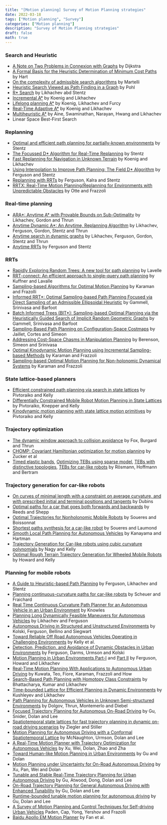 ```yaml
---
title: "[Motion planning] Survey of Motion Planning strategies"
date: 2022-03-18
tags: ["Motion planning", "Survey"]
categories: ["Motion planning"]
description: "Survey of Motion Planning strategies"
draft: false
math: true
---
```


### Search and Heuristic
* [A Note on Two Problems in Connexion with Graphs](https://link.springer.com/content/pdf/10.1007/BF01386390.pdf) by Dijkstra
* [A Formal Basis for the Heuristic Determination of Minimum Cost Paths](http://ai.stanford.edu/~nilsson/OnlinePubs-Nils/PublishedPapers/astar.pdf) by Hart
* [On the complexity of admissible search algorithms](https://www.sciencedirect.com/science/article/pii/0004370277900029) by Martelli
* [Heuristic Search Viewed as Path Finding in a Graph](http://citeseerx.ist.psu.edu/viewdoc/download?doi=10.1.1.455.5084&rep=rep1&type=pdf) by Pohl
* [R* Search](https://repository.upenn.edu/cgi/viewcontent.cgi?article=1030&context=grasp_papers) by Likhachev abd Stentz
* [Incremental A*](http://idm-lab.org/bib/abstracts/papers/nips2001.pdf) by Koenig and Likhachev
* [Lifelong planning A*](https://ac.els-cdn.com/S000437020300225X/1-s2.0-S000437020300225X-main.pdf?_tid=a81278f0-4939-425a-81da-8c74ec4fae58&acdnat=1547361093_aacbca6387e97c9fa7a55a71124d341d) by Koenig, Likhachev and Furcy
* [Real-Time Adaptive A*](http://www.aaai.org/Papers/Workshops/2006/WS-06-11/WS06-11-010.pdf) by Koenig and Likhachev
* [Multiheuristic A*](https://journals.sagepub.com/doi/pdf/10.1177/0278364915594029) by Aine, Swaminathan, Narayan, Hwang and Likhachev
* Linear Space Best-First Search

### Replanning
* [Optimal and efficient path planning for partially-known environments](https://ieeexplore.ieee.org/document/351061) by Stentz
* [The Focussed D* Algorithm for Real-Time Replanning](https://www.ri.cmu.edu/pub_files/pub1/stentz_anthony__tony__1995_1/stentz_anthony__tony__1995_1.pdf) by Stentz
* [Fast Replanning for Navigation in Unknown Terrain](https://www.cs.cmu.edu/~maxim/files/dlite_tro05.pdf) by Koenig and Likhachev
* [Using Interpolation to Improve Path Planning: The Field D* Algorithm](https://onlinelibrary.wiley.com/doi/pdf/10.1002/rob.20109) by Ferguson and Stentz
* [Replanning with RRTs](https://ieeexplore.ieee.org/stamp/stamp.jsp?arnumber=1641879) by Ferguson, Kalra and Stentz
* [RRTX: Real-Time Motion Planning/Replanning for Environments with Unpredictable Obstacles](https://pdfs.semanticscholar.org/3d8e/67e4ec96397bdb1fd54d4b3b1e48b98ae771.pdf) by Otte and Frazzoli

### Real-time planning
* [ARA*: Anytime A* with Provable Bounds on Sub-Optimality](https://papers.nips.cc/paper/2382-ara-anytime-a-with-provable-bounds-on-sub-optimality.pdf) by Likhachev, Gordon and Thrun
* [Anytime Dynamic A*: An Anytime, Replanning Algorithm](http://www.cs.cmu.edu/~ggordon/likhachev-etal.anytime-dstar.pdf) by Likhachev, Ferguson, Gordon, Stentz and Thrun
* [Anytime search in dynamic graphs](https://ac.els-cdn.com/S000437020800060X/1-s2.0-S000437020800060X-main.pdf?_tid=bfb5b8bb-81c1-4066-8a94-38f19cedcf98&acdnat=1547359019_08f2d224e1e402dcd391e524bed6eb62) by Likhachev, Ferguson, Gordon, Stentz and Thrun
* [Anytime RRTs](https://www.ri.cmu.edu/pub_files/pub4/ferguson_david_2006_4/ferguson_david_2006_4.pdf) by Ferguson and Stentz

### RRTs
* [Rapidly Exploring Random Trees: A new tool for path planning](http://msl.cs.illinois.edu/~lavalle/papers/Lav98c.pdf) by Lavelle
* [RRT-connect: An efficient approach to single-query path planning](https://ieeexplore.ieee.org/document/844730) by Kuffner and Lavalle
* [Sampling-based Algorithms for Optimal Motion Planning](https://arxiv.org/pdf/1105.1186.pdf) by Karaman and Frazolli
* [Informed RRT*: Optimal Sampling-based Path Planning Focused via Direct Sampling of an Admissible Ellipsoidal Heuristic](https://arxiv.org/pdf/1404.2334.pdf) by Gammell, Srinivasa and Barfoot
* [Batch Informed Trees (BIT*): Sampling-based Optimal Planning via the Heuristically Guided Search of Implicit Random Geometric Graphs](https://arxiv.org/pdf/1405.5848.pdf) by Gammell, Srinivasa and Barfoot
* [Sampling-Based Path Planning on Configuration-Space Costmaps](https://ieeexplore.ieee.org/document/5477164) by Jaillet, Cortes and Simeon
* [Addressing Cost-Space Chasms in Manipulation Planning](https://ieeexplore.ieee.org/stamp/stamp.jsp?arnumber=5979797) by Berenson, Simeon and Srinivasa
* [Optimal Kinodynamic Motion Planning using Incremental Sampling-based Methods](https://ieeexplore.ieee.org/stamp/stamp.jsp?arnumber=5717430) by Karaman and Frazzoli
* [Sampling-based Optimal Motion Planning for Non-holonomic Dynamical Systems](https://ieeexplore.ieee.org/stamp/stamp.jsp?arnumber=6631297) by Karaman and Frazzoli

### State lattice-based planners
* [Efficient constrained path planning via search in state lattices](https://www.ri.cmu.edu/pub_files/2005/9/ISAIRAS05.pdf) by Pivtoraiko and Kelly
* [Differentially Constrained Mobile Robot Motion Planning in State Lattices](https://people.csail.mit.edu/rak/www/sites/default/files/pubs/PivKneKel09.pdf) by Pivtoraiko, Knepper and Kelly
* [Kinodynamic motion planning with state lattice motion primitives](https://ieeexplore.ieee.org/abstract/document/6094900) by Pivtoraiko and Kelly

### Trajectory optimization
* [The dynamic window approach to collision avoidance](https://ieeexplore.ieee.org/document/580977) by Fox, Burgard and Thrun
* [CHOMP: Covariant Hamiltonian optimization for motion planning](https://journals.sagepub.com/doi/pdf/10.1177/0278364913488805) by Zucker et al
* [Timed elastic bands](https://ieeexplore.ieee.org/document/6309484), [Optimizing TEBs using sparse model](https://ieeexplore.ieee.org/stamp/stamp.jsp?arnumber=6698833), [TEBs with distinctive topologies](https://www.sciencedirect.com/science/article/pii/S0921889016300495), [TEBs for car-like robots](http://www.rst.e-technik.tu-dortmund.de/lehrstuhl/mitarbeiter/roesmann/2017_Roesmann_IROS.PDF) by Rösmann, Hoffmann and Bertram

### Trajectory generation for car-like robots
* [On curves of minimal length with a constraint on average curvature, and with prescribed initial and terminal positions and tangents](https://www.jstor.org/stable/2372560?origin=crossref&seq=1#metadata_info_tab_contents) by Dubins
* [Optimal paths for a car that goes both forwards and backwards](http://citeseerx.ist.psu.edu/viewdoc/summary?doi=10.1.1.375.5860) by Reeds and Shepp
* [Optimal Trajectories for Nonholonomic Mobile Robots](https://homepages.laas.fr/jpl/promotion/chap3.pdf) by Soueres and  Boissonnat
* [Shortest paths synthesis for a car-like robot](https://ieeexplore.ieee.org/document/489204) by Soueres and Laumond
* [Smooth Local Path Planning for Autonomous Vehicles](https://ieeexplore.ieee.org/stamp/stamp.jsp?tp=&arnumber=100154) by Kanayama and Hartman
* [Trajectory Generation for Car-like robots using cubic curvature polynomials](http://citeseerx.ist.psu.edu/viewdoc/download?doi=10.1.1.637.356&rep=rep1&type=pdf) by Nagy and Kelly
* [Optimal Rough Terrain Trajectory Generation for Wheeled Mobile Robots](http://ri.cmu.edu/pub_files/pub4/howard_thomas_2007_1/howard_thomas_2007_1.pdf) by Howard and Kelly

### Planning for mobile robots
* [A Guide to Heuristic-based Path Planning](http://www.cs.cmu.edu/afs/cs.cmu.edu/Web/People/maxim/files/hsplanguide_icaps05ws.pdf) by Ferguson, Likhachev and Stentz
* [Planning continuous-curvature paths for car-like robots](https://ieeexplore.ieee.org/document/568985?arnumber=568985&tag=1) by Scheuer and Fraichard
* [Real Time Continuous Curvature Path Planner for an Autonomous Vehicle in an Urban Environment](https://cs.stanford.edu/people/davidknowles/knowles-surf06.pdf) by Knowles
* [Planning Long Dynamically Feasible Maneuvers for Autonomous Vehicles](https://journals.sagepub.com/doi/pdf/10.1177/0278364909340445) by Likhachev and Ferguson
* [Autonomous Driving in Structured and Unstructured Environments](https://www.research-collection.ethz.ch/bitstream/handle/20.500.11850/154341/eth-8091-01.pdf?sequence=1) by Kolski, Ferguson, Bellino and Siegwart
* [Toward Reliable Off Road Autonomous Vehicles Operating in Challenging Environments](https://journals.sagepub.com/doi/pdf/10.1177/0278364906065543) by Kelly et al.
* [Detection, Prediction, and Avoidance of Dynamic Obstacles in Urban
Environments](https://ieeexplore.ieee.org/stamp/stamp.jsp?arnumber=4621214) by Ferguson, Darms, Urmson and Kolski
* [Motion Planning in Urban Environments Part-I](http://www.cs.cmu.edu/~maxim/files/motplaninurbanenv_part1_iros08.pdf) and [Part II](https://www.cs.cmu.edu/~maxim/files/motplaninurbanenv_part2_iros08.pdf) by Ferguson, Howard and Likhachev
* [Real-Time Motion Planning With Applications to Autonomous Urban Driving](https://ieeexplore.ieee.org/stamp/stamp.jsp?arnumber=5175292) by Kuwata, Teo, Fiore, Karaman, Frazzoli and How
* [Search-Based Path Planning with Homotopy Class Constraints](https://www.cs.cmu.edu/~maxim/files/planwithhomotopyconstraints_aaai10.pdf) by Bhattacharya, Kumar and Likhachev
* [Time-bounded Lattice for Efficient Planning in Dynamic Environments](https://ieeexplore.ieee.org/stamp/stamp.jsp?arnumber=5152860) by Kushleyev and Likhachev
* [Path Planning for Autonomous Vehicles in Unknown Semi-structured Environments](https://journals.sagepub.com/doi/pdf/10.1177/0278364909359210) by Dolgov, Thrun, Montemerlo and Diebel
* [Focused Trajectory Planning for Autonomous On-Road Driving](https://ri.cmu.edu/pub_files/2013/6/IV2013-Tianyu.pdf) by Gu, Snider, Dolan and Lee
* [Spatiotemporal state lattices for fast trajectory planning in dynamic on-road driving scenarios](https://ieeexplore.ieee.org/document/5354448) by Ziegler and Stiller
* [Motion Planning for Autonomous Driving with a Conformal Spatiotemporal Lattice](http://citeseerx.ist.psu.edu/viewdoc/download?doi=10.1.1.225.4980&rep=rep1&type=pdf) by McNaughton, Urmson, Dolan and Lee
* [A Real-Time Motion Planner with Trajectory Optimization for Autonomous Vehicles](https://ieeexplore.ieee.org/stamp/stamp.jsp?arnumber=6225063) by Xu, Wei, Dolan, Zhao and Zha
* [Toward Human-like Motion Planning in Urban Environments](https://ri.cmu.edu/pub_files/2014/6/IV2014-Tianyu.pdf) by Gu and Dolan
* [Motion Planning under Uncertainty for On-Road Autonomous Driving](https://ieeexplore.ieee.org/stamp/stamp.jsp?arnumber=6907209) by Xu, Pan, Wei and Dolan
* [Tunable and Stable Real-Time Trajectory Planning for Urban Autonomous Driving](http://ri.cmu.edu/pub_files/2015/9/20150301-IROS-Tianyu.pdf) by Gu, Atwood, Dong, Dolan and Lee
* [On-Road Trajectory Planning for General Autonomous Driving with Enhanced Tunability](https://www.ri.cmu.edu/pub_files/2014/7/IAS-2014-Final.pdf) by Gu, Dolan and Lee
* [Runtime-bounded tunable motion planning for autonomous driving](https://ieeexplore.ieee.org/abstract/document/7535558) by Gu, Dolan and Lee
* [A Survey of Motion Planning and Control Techniques for Self-driving Urban Vehicles](https://arxiv.org/pdf/1604.07446.pdf) Paden, Cap, Yong, Yershov and Frazolli
* [Baidu Apollo EM Motion Planner](https://arxiv.org/abs/1807.08048) by Fan et al.